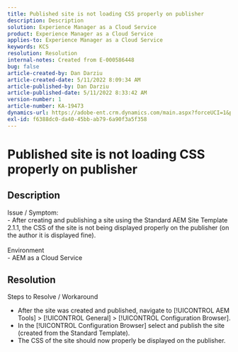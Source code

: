 ```yaml
---
title: Published site is not loading CSS properly on publisher
description: Description
solution: Experience Manager as a Cloud Service
product: Experience Manager as a Cloud Service
applies-to: Experience Manager as a Cloud Service
keywords: KCS
resolution: Resolution
internal-notes: Created from E-000586448
bug: false
article-created-by: Dan Darziu
article-created-date: 5/11/2022 8:09:34 AM
article-published-by: Dan Darziu
article-published-date: 5/11/2022 8:33:42 AM
version-number: 1
article-number: KA-19473
dynamics-url: https://adobe-ent.crm.dynamics.com/main.aspx?forceUCI=1&pagetype=entityrecord&etn=knowledgearticle&id=f8aa2bad-01d1-ec11-a7b5-00224809c556
exl-id: f6388dc0-da40-45bb-ab79-6a90f3a5f358
---
```

# Published site is not loading CSS properly on publisher

## Description

Issue / Symptom:<br>- After creating and publishing a site using the Standard AEM Site Template 2.1.1, the CSS of the site is not being displayed properly on the publisher (on the author it is displayed fine).<br><br>Environment<br>- AEM as a Cloud Service

## Resolution


Steps to Resolve / Workaround

- After the site was created and published, navigate to [!UICONTROL AEM Tools] > [!UICONTROL General] > [!UICONTROL Configuration Browser].
- In the [!UICONTROL Configuration Browser] select and publish the site (created from the Standard Template).
- The CSS of the site should now properly be displayed on the publisher.
